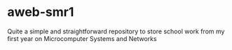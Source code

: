 # aweb-smr1
Quite a simple and straightforward repository to store school work from my first year on Microcomputer Systems and Networks
